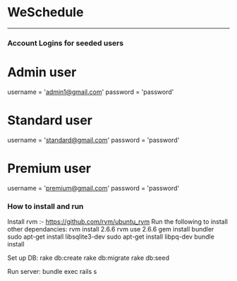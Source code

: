 # WeSchedule
---
### Account Logins for seeded users
# Admin user
username = 'admin1@gmail.com'
password = 'password'

# Standard user
username = 'standard@gmail.com'
password = 'password'

# Premium user
username = 'premium@gmail.com'
password = 'password'



### How to install and run
Install rvm :- https://github.com/rvm/ubuntu_rvm
Run the following to install other dependancies:
rvm install 2.6.6
rvm use 2.6.6
gem install bundler
sudo apt-get install libsqlite3-dev
sudo apt-get install libpq-dev
bundle install

Set up DB:
rake db:create
rake db:migrate
rake db:seed

Run server:
bundle exec rails s

